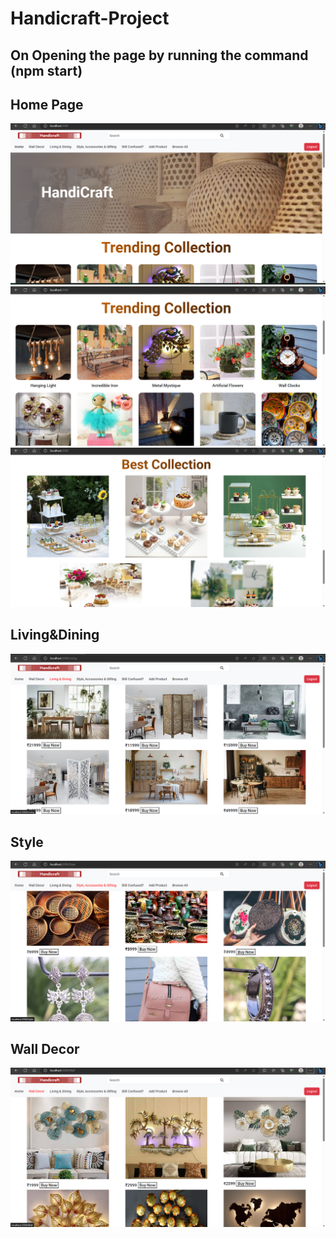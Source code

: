 # Handicraft-Project

## On Opening the page by running the command (npm start)
## Home Page
![](https://github.com/Virendra-Verma/Handicraft-Project/blob/main/Screenshot/Home%20page%201.png?raw=true)
![](https://github.com/Virendra-Verma/Handicraft-Project/blob/main/Screenshot/Home%20page%202.png?raw=true)
![](https://github.com/Virendra-Verma/Handicraft-Project/blob/main/Screenshot/Home%20page%203.png?raw=true)

## Living&Dining
![](https://github.com/Virendra-Verma/Handicraft-Project/blob/main/Screenshot/Living&Dining.png?raw=true)

## Style
![](https://github.com/Virendra-Verma/Handicraft-Project/blob/main/Screenshot/Style.png?raw=true)

## Wall Decor
![](https://github.com/Virendra-Verma/Handicraft-Project/blob/main/Screenshot/Wall%20Decor.png?raw=true)


